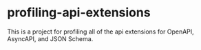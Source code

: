 # profiling-api-extensions
This is a project for profiling all of the api extensions for OpenAPI, AsyncAPI, and JSON Schema.

